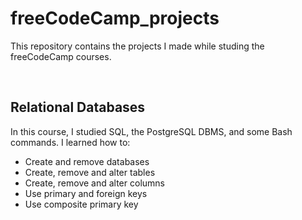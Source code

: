 # freeCodeCamp_projects
This repository contains the projects I made while studing the freeCodeCamp courses.

<br>

## **Relational Databases** 
In this course, I studied SQL, the PostgreSQL DBMS, and some Bash commands. I learned how to:
  - Create and remove databases
  - Create, remove and alter tables
  - Create, remove and alter columns
  - Use primary and foreign keys
  - Use composite primary key
